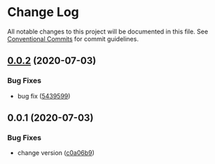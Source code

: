 # Change Log

All notable changes to this project will be documented in this file.
See [Conventional Commits](https://conventionalcommits.org) for commit guidelines.

## [0.0.2](https://github.com/hn-ui/hn-ui/compare/@hn-ui/shared-utils@0.0.1...@hn-ui/shared-utils@0.0.2) (2020-07-03)


### Bug Fixes

* bug fix ([5439599](https://github.com/hn-ui/hn-ui/commit/5439599c97e172c4d09b9ddad20ad1327e468df4))






## 0.0.1 (2020-07-03)


### Bug Fixes

* change version ([c0a06b9](https://github.com/hn-ui/hn-ui/commit/c0a06b978aab7d070c2a36c1a237df8b4519abb9))
